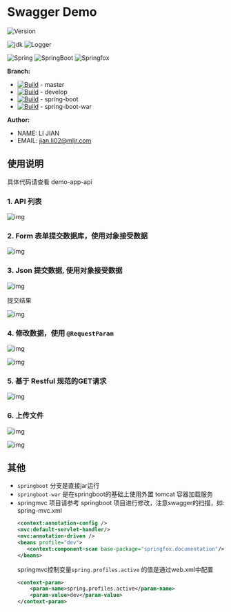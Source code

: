 # Swagger Demo

 ![Version](https://img.shields.io/badge/Version-0.0.6-blue.svg)

 ![jdk    ](https://img.shields.io/badge/Jdk-1.7+-blue.svg)
 ![Logger ](https://img.shields.io/badge/Logger-logback-green.svg)

 ![Spring ](https://img.shields.io/badge/Spring-4.2.5.RELEASE-blue.svg)
 ![SpringBoot ](https://img.shields.io/badge/SpringBoot-1.3.5.RELEASE-blue.svg)
 ![Springfox](https://img.shields.io/badge/Springfox-1.3.5.RELEASE-blue.svg)

**Branch:**

* [![Build](http://gitlab.mljr.com/mljr/swagger-demo/badges/master/build.svg)](http://gitlab.mljr.com/mljr/swagger-demo/commits/master) -  master
* [![Build](http://gitlab.mljr.com/mljr/swagger-demo/badges/develop/build.svg)](http://gitlab.mljr.com/mljr/swagger-demo/commits/master) -  develop
* [![Build](http://gitlab.mljr.com/mljr/swagger-demo/badges/spring-boot/build.svg)](http://gitlab.mljr.com/mljr/swagger-demo/commits/spring-boot) - spring-boot
* [![Build](http://gitlab.mljr.com/mljr/swagger-demo/badges/spring-boot-war/build.svg)](http://gitlab.mljr.com/mljr/swagger-demo/commits/spring-boot-war) -  spring-boot-war


**Author:**

 * NAME: LI JIAN
 * EMAIL: jian.li02@mljr.com

## 使用说明

具体代码请查看 demo-app-api

### 1. API 列表

   ![img](doc/images/1.png)

### 2. Form 表单提交数据库，使用对象接受数据

   ![img](doc/images/2.png)

### 3. Json 提交数据, 使用对象接受数据

   ![img](doc/images/3.png)

   提交结果

   ![img](doc/images/4.png)

### 4. 修改数据，使用 `@RequestParam`

   ![img](doc/images/5.png)

   ![img](doc/images/6.png)

### 5. 基于 Restful 规范的GET请求

   ![img](doc/images/7.png)

### 6. 上传文件

   ![img](doc/images/8.png)

   ![img](doc/images/9.png)

## 其他

* `springboot` 分支是直接jar运行
* `springboot-war` 是在springboot的基础上使用外置 tomcat 容器加载服务
* springmvc 项目请参考 springboot 项目进行修改，注意swagger的扫描，如:
   spring-mvc.xml
   ```xml
   <context:annotation-config />
   <mvc:default-servlet-handler/>
   <mvc:annotation-driven />
   <beans profile="dev">
      <context:component-scan base-package="springfox.documentation"/>
   </beans>
   ```
   springmvc控制变量`spring.profiles.active` 的值是通过web.xml中配置
   ```xml
   <context-param>
       <param-name>spring.profiles.active</param-name>
       <param-value>dev</param-value>
   </context-param>
   ```

